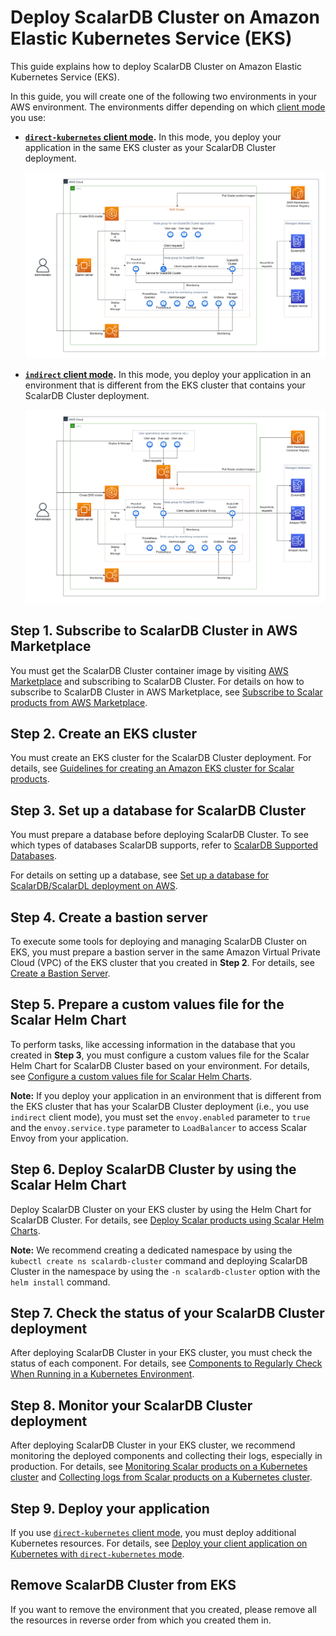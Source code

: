 # Deploy ScalarDB Cluster on Amazon Elastic Kubernetes Service (EKS)

This guide explains how to deploy ScalarDB Cluster on Amazon Elastic Kubernetes Service (EKS).

In this guide, you will create one of the following two environments in your AWS environment. The environments differ depending on which [client mode](https://github.com/scalar-labs/scalardb-cluster/blob/main/docs/developer-guide-for-scalardb-cluster-with-java-api.md#client-modes) you use:

* **[`direct-kubernetes` client mode](https://github.com/scalar-labs/scalardb-cluster/blob/main/docs/developer-guide-for-scalardb-cluster-with-java-api.md#direct-kubernetes-client-mode).** In this mode, you deploy your application in the same EKS cluster as your ScalarDB Cluster deployment.

  ![image](./images/png/EKS_ScalarDB_Cluster_Direct_Kubernetes_Mode.drawio.png)  

* **[`indirect` client mode](https://github.com/scalar-labs/scalardb-cluster/blob/main/docs/developer-guide-for-scalardb-cluster-with-java-api.md#indirect-client-mode).** In this mode, you deploy your application in an environment that is different from the EKS cluster that contains your ScalarDB Cluster deployment.

  ![image](./images/png/EKS_ScalarDB_Cluster_Indirect_Mode.drawio.png)

## Step 1. Subscribe to ScalarDB Cluster in AWS Marketplace

You must get the ScalarDB Cluster container image by visiting [AWS Marketplace](https://aws.amazon.com/marketplace/pp/prodview-rzbuhxgvqf4d2) and subscribing to ScalarDB Cluster. For details on how to subscribe to ScalarDB Cluster in AWS Marketplace, see [Subscribe to Scalar products from AWS Marketplace](./AwsMarketplaceGuide.md#subscribe-to-scalar-products-from-aws-marketplace).

## Step 2. Create an EKS cluster

You must create an EKS cluster for the ScalarDB Cluster deployment. For details, see [Guidelines for creating an Amazon EKS cluster for Scalar products](./CreateEKSClusterForScalarProducts.md).

## Step 3. Set up a database for ScalarDB Cluster

You must prepare a database before deploying ScalarDB Cluster. To see which types of databases ScalarDB supports, refer to [ScalarDB Supported Databases](https://github.com/scalar-labs/scalardb/blob/master/docs/scalardb-supported-databases.md).

For details on setting up a database, see [Set up a database for ScalarDB/ScalarDL deployment on AWS](./SetupDatabaseForAWS.md).

## Step 4. Create a bastion server

To execute some tools for deploying and managing ScalarDB Cluster on EKS, you must prepare a bastion server in the same Amazon Virtual Private Cloud (VPC) of the EKS cluster that you created in **Step 2**. For details, see [Create a Bastion Server](./CreateBastionServer.md).

## Step 5. Prepare a custom values file for the Scalar Helm Chart

To perform tasks, like accessing information in the database that you created in **Step 3**, you must configure a custom values file for the Scalar Helm Chart for ScalarDB Cluster based on your environment. For details, see [Configure a custom values file for Scalar Helm Charts](https://github.com/scalar-labs/helm-charts/blob/main/docs/configure-custom-values-file.md).

**Note:** If you deploy your application in an environment that is different from the EKS cluster that has your ScalarDB Cluster deployment (i.e., you use `indirect` client mode), you must set the `envoy.enabled` parameter to `true` and the `envoy.service.type` parameter to `LoadBalancer` to access Scalar Envoy from your application.

## Step 6. Deploy ScalarDB Cluster by using the Scalar Helm Chart

Deploy ScalarDB Cluster on your EKS cluster by using the Helm Chart for ScalarDB Cluster. For details, see [Deploy Scalar products using Scalar Helm Charts](https://github.com/scalar-labs/helm-charts/blob/main/docs/how-to-deploy-scalar-products.md).

**Note:** We recommend creating a dedicated namespace by using the `kubectl create ns scalardb-cluster` command and deploying ScalarDB Cluster in the namespace by using the `-n scalardb-cluster` option with the `helm install` command.

## Step 7. Check the status of your ScalarDB Cluster deployment

After deploying ScalarDB Cluster in your EKS cluster, you must check the status of each component. For details, see [Components to Regularly Check When Running in a Kubernetes Environment](./RegularCheck.md).

## Step 8. Monitor your ScalarDB Cluster deployment

After deploying ScalarDB Cluster in your EKS cluster, we recommend monitoring the deployed components and collecting their logs, especially in production. For details, see [Monitoring Scalar products on a Kubernetes cluster](./K8sMonitorGuide.md) and [Collecting logs from Scalar products on a Kubernetes cluster](./K8sLogCollectionGuide.md).

## Step 9. Deploy your application

If you use [`direct-kubernetes` client mode](https://github.com/scalar-labs/scalardb-cluster/blob/main/docs/developer-guide-for-scalardb-cluster-with-java-api.md#direct-kubernetes-client-mode), you must deploy additional Kubernetes resources. For details, see [Deploy your client application on Kubernetes with `direct-kubernetes` mode](https://github.com/scalar-labs/helm-charts/blob/main/docs/how-to-deploy-scalardb-cluster.md#deploy-your-client-application-on-kubernetes-with-direct-kubernetes-mode).

## Remove ScalarDB Cluster from EKS

If you want to remove the environment that you created, please remove all the resources in reverse order from which you created them in.
